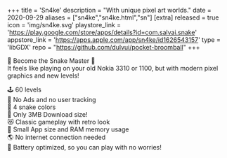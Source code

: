 +++
title = 'Sn4ke'
description = "With unique pixel art worlds."
date = 2020-09-29
aliases = ["sn4ke","sn4ke.html","sn"]
[extra]
released = true
icon = 'img/sn4ke.svg'
playstore_link = 'https://play.google.com/store/apps/details?id=com.salvai.snake'
appstore_link = 'https://apps.apple.com/app/sn4ke/id1626543157'
type = 'libGDX'
repo = "https://github.com/dulvui/pocket-broomball"
+++

👑 Become the Snake Master 👑  
It feels like playing on your old Nokia 3310 or 1100, but with modern pixel graphics and new levels!

🕹️ 60 levels  
🛑 No Ads and no user tracking  
🌈 4 snake colors  
💾 Only 3MB Download size!  
😻 Classic gameplay with retro look  
💾 Small App size and RAM memory usage  
🌎 No internet connection needed  
🔋 Battery optimized, so you can play with no worries!  
